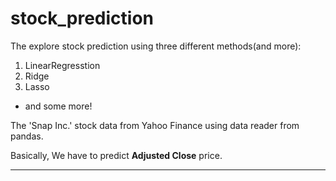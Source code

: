 # stock_prediction


The explore stock prediction using three different methods(and more):



1.  LinearRegresstion
2.  Ridge
3.  Lasso


*   and some more!

The 'Snap Inc.' stock data from Yahoo Finance using data reader from pandas.

Basically, We have to predict **Adjusted Close** price. 

---
